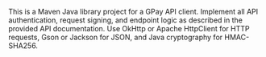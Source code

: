 <!-- Use this file to provide workspace-specific custom instructions to Copilot. For more details, visit https://code.visualstudio.com/docs/copilot/copilot-customization#_use-a-githubcopilotinstructionsmd-file -->

This is a Maven Java library project for a GPay API client. Implement all API authentication, request signing, and endpoint logic as described in the provided API documentation. Use OkHttp or Apache HttpClient for HTTP requests, Gson or Jackson for JSON, and Java cryptography for HMAC-SHA256.
